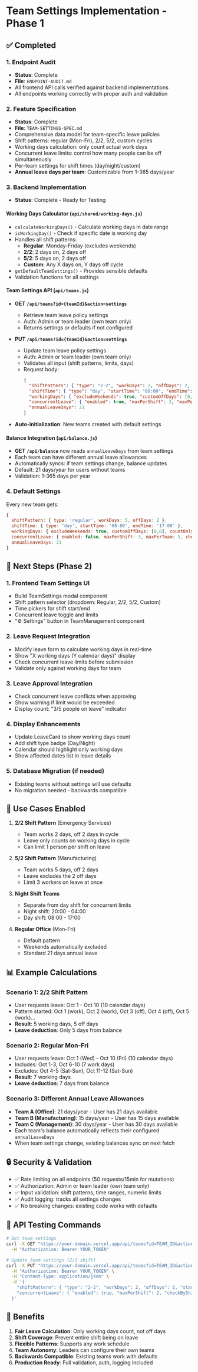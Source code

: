 # Team Settings Implementation - Phase 1

## ✅ Completed

### 1. Endpoint Audit
- **Status**: Complete
- **File**: `ENDPOINT-AUDIT.md`
- All frontend API calls verified against backend implementations
- All endpoints working correctly with proper auth and validation

### 2. Feature Specification
- **Status**: Complete  
- **File**: `TEAM-SETTINGS-SPEC.md`
- Comprehensive data model for team-specific leave policies
- Shift patterns: regular (Mon-Fri), 2/2, 5/2, custom cycles
- Working days calculation: only count actual work days
- Concurrent leave limits: control how many people can be off simultaneously
- Per-team settings for shift times (day/night/custom)
- **Annual leave days per team**: Customizable from 1-365 days/year

### 3. Backend Implementation
- **Status**: Complete - Ready for Testing

#### Working Days Calculator (`api/shared/working-days.js`)
- `calculateWorkingDays()` - Calculate working days in date range
- `isWorkingDay()` - Check if specific date is working day
- Handles all shift patterns:
  - **Regular**: Monday-Friday (excludes weekends)
  - **2/2**: 2 days on, 2 days off
  - **5/2**: 5 days on, 2 days off  
  - **Custom**: Any X days on, Y days off cycle
- `getDefaultTeamSettings()` - Provides sensible defaults
- Validation functions for all settings

#### Team Settings API (`api/teams.js`)
- **GET `/api/teams?id={teamId}&action=settings`**
  - Retrieve team leave policy settings
  - Auth: Admin or team leader (own team only)
  - Returns settings or defaults if not configured
  
- **PUT `/api/teams?id={teamId}&action=settings`**
  - Update team leave policy settings
  - Auth: Admin or team leader (own team only)
  - Validates all input (shift patterns, limits, days)
  - Request body:
    ```json
    {
      "shiftPattern": { "type": "2-2", "workDays": 2, "offDays": 2, "startDate": "2025-10-01" },
      "shiftTime": { "type": "day", "startTime": "08:00", "endTime": "17:00" },
      "workingDays": { "excludeWeekends": true, "customOffDays": [0,6], "countOnlyWorkDays": true },
      "concurrentLeave": { "enabled": true, "maxPerShift": 3, "maxPerTeam": 5, "checkByShift": true },
      "annualLeaveDays": 21
    }
    ```

- **Auto-initialization**: New teams created with default settings

#### Balance Integration (`api/balance.js`)
- **GET `/api/balance`** now reads `annualLeaveDays` from team settings
- Each team can have different annual leave allowances
- Automatically syncs: if team settings change, balance updates
- Default: 21 days/year for users without teams
- Validation: 1-365 days per year

### 4. Default Settings
Every new team gets:
```javascript
{
  shiftPattern: { type: 'regular', workDays: 5, offDays: 2 },
  shiftTime: { type: 'day', startTime: '08:00', endTime: '17:00' },
  workingDays: { excludeWeekends: true, customOffDays: [0,6], countOnlyWorkDays: true },
  concurrentLeave: { enabled: false, maxPerShift: 3, maxPerTeam: 5, checkByShift: false },
  annualLeaveDays: 21
}
```

## 🚧 Next Steps (Phase 2)

### 1. Frontend Team Settings UI
- Build TeamSettings modal component
- Shift pattern selector (dropdown: Regular, 2/2, 5/2, Custom)
- Time pickers for shift start/end
- Concurrent leave toggle and limits
- "⚙️ Settings" button in TeamManagement component

### 2. Leave Request Integration  
- Modify leave form to calculate working days in real-time
- Show "X working days (Y calendar days)" display
- Check concurrent leave limits before submission
- Validate only against working days for team

### 3. Leave Approval Integration
- Check concurrent leave conflicts when approving
- Show warning if limit would be exceeded
- Display count: "3/5 people on leave" indicator

### 4. Display Enhancements
- Update LeaveCard to show working days count
- Add shift type badge (Day/Night)
- Calendar should highlight only working days
- Show affected dates list in leave details

### 5. Database Migration (if needed)
- Existing teams without settings will use defaults
- No migration needed - backwards compatible

## 🎯 Use Cases Enabled

1. **2/2 Shift Pattern** (Emergency Services)
   - Team works 2 days, off 2 days in cycle
   - Leave only counts on working days in cycle
   - Can limit 1 person per shift on leave

2. **5/2 Shift Pattern** (Manufacturing)
   - Team works 5 days, off 2 days
   - Leave excludes the 2 off days
   - Limit 3 workers on leave at once

3. **Night Shift Teams**
   - Separate from day shift for concurrent limits
   - Night shift: 20:00 - 04:00
   - Day shift: 08:00 - 17:00

4. **Regular Office** (Mon-Fri)
   - Default pattern
   - Weekends automatically excluded
   - Standard 21 days annual leave

## 📊 Example Calculations

### Scenario 1: 2/2 Shift Pattern
- User requests leave: Oct 1 - Oct 10 (10 calendar days)
- Pattern started: Oct 1 (work), Oct 2 (work), Oct 3 (off), Oct 4 (off), Oct 5 (work)...
- **Result**: 5 working days, 5 off days
- **Leave deduction**: Only 5 days from balance

### Scenario 2: Regular Mon-Fri
- User requests leave: Oct 1 (Wed) - Oct 10 (Fri) (10 calendar days)
- Includes: Oct 1-3, Oct 6-10 (7 work days)
- Excludes: Oct 4-5 (Sat-Sun), Oct 11-12 (Sat-Sun)
- **Result**: 7 working days
- **Leave deduction**: 7 days from balance

### Scenario 3: Different Annual Leave Allowances
- **Team A (Office)**: 21 days/year - User has 21 days available
- **Team B (Manufacturing)**: 15 days/year - User has 15 days available
- **Team C (Management)**: 30 days/year - User has 30 days available
- Each team's balance automatically reflects their configured `annualLeaveDays`
- When team settings change, existing balances sync on next fetch

## 🔒 Security & Validation

- ✅ Rate limiting on all endpoints (50 requests/15min for mutations)
- ✅ Authorization: Admin or team leader (own team only)
- ✅ Input validation: shift patterns, time ranges, numeric limits
- ✅ Audit logging: tracks all settings changes
- ✅ No breaking changes: existing code works with defaults

## 📝 API Testing Commands

```bash
# Get team settings
curl -X GET "https://your-domain.vercel.app/api/teams?id=TEAM_ID&action=settings" \
  -H "Authorization: Bearer YOUR_TOKEN"

# Update team settings (2/2 shift)
curl -X PUT "https://your-domain.vercel.app/api/teams?id=TEAM_ID&action=settings" \
  -H "Authorization: Bearer YOUR_TOKEN" \
  -H "Content-Type: application/json" \
  -d '{
    "shiftPattern": { "type": "2-2", "workDays": 2, "offDays": 2, "startDate": "2025-10-01T00:00:00Z" },
    "concurrentLeave": { "enabled": true, "maxPerShift": 2, "checkByShift": true }
  }'
```

## 🎉 Benefits

1. **Fair Leave Calculation**: Only working days count, not off days
2. **Shift Coverage**: Prevent entire shift being on leave
3. **Flexible Patterns**: Supports any work schedule
4. **Team Autonomy**: Leaders can configure their own teams
5. **Backwards Compatible**: Existing teams work with defaults
6. **Production Ready**: Full validation, auth, logging included

